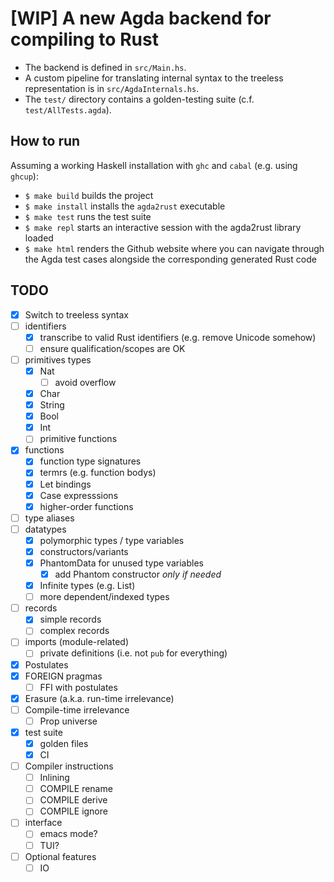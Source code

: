 # [WIP] A new Agda backend for compiling to Rust

- The backend is defined in `src/Main.hs`.
- A custom pipeline for translating internal syntax to the treeless representation is in `src/AgdaInternals.hs`.
- The `test/` directory contains a golden-testing suite (c.f. `test/AllTests.agda`).

## How to run

Assuming a working Haskell installation with `ghc` and `cabal` (e.g. using `ghcup`):
- `$ make build` builds the project
- `$ make install` installs the `agda2rust` executable
- `$ make test` runs the test suite
- `$ make repl` starts an interactive session with the agda2rust library loaded
- `$ make html` renders the Github website where you can navigate through the Agda test cases
alongside the corresponding generated Rust code

## TODO

- [x] Switch to treeless syntax
- [ ] identifiers
  + [x] transcribe to valid Rust identifiers (e.g. remove Unicode somehow)
  + [ ] ensure qualification/scopes are OK
- [ ] primitives types
  + [x] Nat
    * [ ] avoid overflow
  + [x] Char
  + [x] String
  + [x] Bool
  + [x] Int
  + [ ] primitive functions
- [x] functions
  + [x] function type signatures
  + [x] termrs (e.g. function bodys)
  + [x] Let bindings
  + [x] Case expresssions
  + [x] higher-order functions
- [ ] type aliases
- [ ] datatypes
  + [x] polymorphic types / type variables
  + [x] constructors/variants
  + [x] PhantomData for unused type variables
    * [x] add Phantom constructor *only if needed*
  + [x] Infinite types (e.g. List)
  + [ ] more dependent/indexed types
- [ ] records
  + [x] simple records
  + [ ] complex records
- [ ] imports (module-related)
  + [ ] private definitions (i.e. not `pub` for everything)
- [x] Postulates
- [x] FOREIGN pragmas
  + [ ] FFI with postulates
- [x] Erasure (a.k.a. run-time irrelevance)
- [ ] Compile-time irrelevance
  + [ ] Prop universe
- [x] test suite
  + [x] golden files
  + [x] CI
- [ ] Compiler instructions
  + [ ] Inlining
  + [ ] COMPILE rename
  + [ ] COMPILE derive
  + [ ] COMPILE ignore
- [ ] interface
  + [ ] emacs mode?
  + [ ] TUI?
- [ ] Optional features
  + [ ] IO
